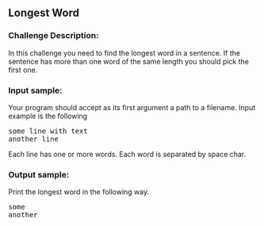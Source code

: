 <h2>Longest Word</h2>

<h3>Challenge Description:</h3>
<p>
    In this challenge you need to find the longest word in a sentence.
    If the sentence has more than one word of the same length
    you should pick the first one.
</p>

<h3>Input sample:</h3>
<p>
    Your program should accept as its first argument a path to a filename. Input example is the following
</p>
<pre class="description-input-output">some line with text
another line</pre>

<p>
    Each line has one or more words. Each word is separated by space char.
</p>

<h3>Output sample:</h3>

<p>
    Print the longest word in the following way.
</p>

<pre class="description-input-output">some
another</pre>